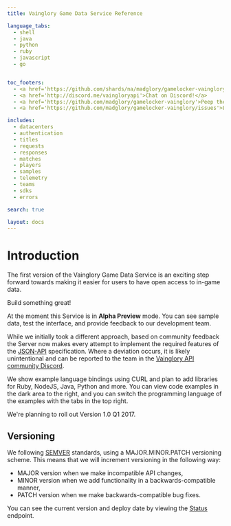 ```yaml
---
title: Vainglory Game Data Service Reference

language_tabs:
  - shell
  - java
  - python
  - ruby
  - javascript
  - go


toc_footers:
  - <a href='https://github.com/shards/na/madglory/gamelocker-vainglory/milestones'>Build the Roadmap!</a>
  - <a href='http://discord.me/vaingloryapi'>Chat on Discord!</a>
  - <a href='https://github.com/madglory/gamelocker-vainglory'>Peep the Docs!</a>
  - <a href='https://github.com/madglory/gamelocker-vainglory/issues'>Log a bug!</a>

includes:
  - datacenters
  - authentication
  - titles
  - requests
  - responses
  - matches
  - players
  - samples
  - telemetry
  - teams
  - sdks
  - errors

search: true

layout: docs
---
```

# Introduction

The first version of the Vainglory Game Data Service is an exciting step forward
towards making it easier for users to have open access to in-game data.

Build something great!

At the moment this Service is in **Alpha Preview** mode.  You can see sample data,
test the interface, and provide feedback to our development team.  

While we initially took a different approach, based on community feedback
the Server now makes every attempt to implement the required features of the
[JSON-API](http://jsonapi.org/) specification. Where a deviation occurs, it is likely
unintentional and can be reported to the team in the [Vainglory API community Discord](http://discord.me/vaingloryapi).

We show example language bindings using CURL and plan to add libraries for Ruby,
NodeJS, Java, Python and more. You can view code examples in the dark area to the right, and
you can switch the programming language of the examples with the tabs in the
top right.

We're planning to roll out Version 1.0 Q1 2017.


## Versioning

We following [SEMVER](http://semver.org/) standards, using a MAJOR.MINOR.PATCH versioning scheme. This means that we will increment versioning in the following way:

  * MAJOR version when we make incompatible API changes,
  * MINOR version when we add functionality in a backwards-compatible manner,
  * PATCH version when we make backwards-compatible bug fixes.

You can see the current version and deploy date by viewing the [Status](https://api.dc01.gamelockerapp.com/status) endpoint.
